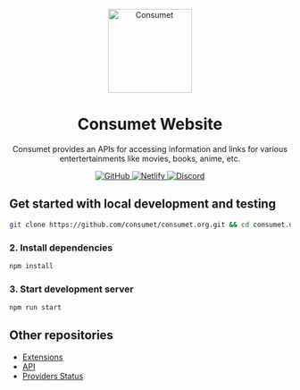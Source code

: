<p align="center">
  <a href="https://consumet.org/">
    <img alt="Consumet" src="./static/logo.png" width="150">
  </a>
</p>

<h1 align="center">
  Consumet Website
</h1>
<p align="center">
  Consumet provides an APIs for accessing information and links for various entertertainments like movies, books, anime, etc.
</p>
<p align="center">
  <a href="https://github.com/consumet/consumet.org/blob/master/LICENSE">
    <img src="https://img.shields.io/github/license/consumet/consumet.org" alt="GitHub">
  </a>
  <a href="https://app.netlify.com/sites/resilient-pudding-82d380/deploys">
    <img src="https://img.shields.io/netlify/8a1009d5-88ac-413e-96ef-3f928674a083" alt="Netlify">
  </a>
    <a href="https://discord.gg/qTPfvMxzNH">
    <img src="https://img.shields.io/discord/987492554486452315.svg?label=discord&labelColor=7289da&color=2c2f33" alt="Discord">
  </a>
</p>

## Get started with local development and testing

```bash
git clone https://github.com/consumet/consumet.org.git && cd consumet.org
```

### 2. Install dependencies

```bash
npm install
```

### 3. Start development server

```bash
npm run start
```

## Other repositories
 - [Extensions](https://github.com/consumet/extensions)
 - [API](https://github.com/consumet/api)
 - [Providers Status](https://github.com/consumet/providers-status)